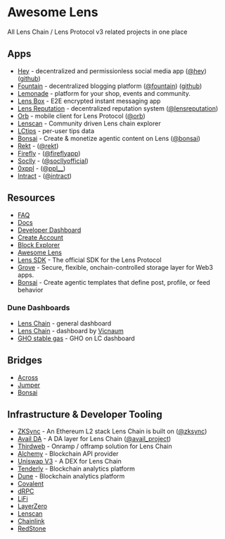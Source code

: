 # Awesome Lens 

All Lens Chain / Lens Protocol v3 related projects in one place

## Apps

- [Hey](https://hey.xyz) - decentralized and permissionless social media app ([@hey](https://hey.xyz/u/hey)) ([github](https://github.com/heyverse/hey))
- [Fountain](https://fountain.ink) - decentralized blogging platform ([@fountain](https://hey.xyz/u/fountain)) ([github](https://github.com/fountain-ink/app))
- [Lemonade](https://lemonade.social/) - platform for your shop, events and community.
- [Lens Box](https://lens.box) - E2E encrypted instant messaging app
- [Lens Reputation](https://lensreputation.xyz) - decentralized reputation system ([@lensreputation](https://hey.xyz/u/lensreputation))
- [Orb](https://orb.club) - mobile client for Lens Protocol ([@orb](https://hey.xyz/u/orb))
- [Lenscan](https://lenscan.io) - Community driven Lens chain explorer
- [LCtips](https://lctips.xyz/) - per-user tips data
- [Bonsai](https://onbons.ai) - Create & monetize agentic content on Lens ([@bonsai](https://hey.xyz/u/bonsai))
- [Rekt](https://rekt.news) - ([@rekt](https://hey.xyz/u/rekt))
- [Firefly](https://firefly.social) - ([@fireflyapp](https://hey.xyz/u/fireflyapp))
- [Soclly](https://app.soclly.com) - ([@socllyofficial](https://hey.xyz/u/socllyofficial))
- [0xppl](https://0xppl.xyz) - ([@ppl__](https://hey.xyz/u/ppl__))
- [Intract](https://www.intract.io/) - ([@intract](https://hey.xyz/u/intract))


## Resources

- [FAQ](https://lens.xyz/faq)
- [Docs](https://lens.xyz/docs/chain/overview)
- [Developer Dashboard](https://developer.lens.xyz)
- [Create Account](https://onboarding.lens.xyz)
- [Block Explorer](https://explorer.lens.xyz)
- [Awesome Lens](https://github.com/kuhaku-xyz/awesome-lens)
- [Lens SDK](https://github.com/lens-protocol/lens-sdk) - The official SDK for the Lens Protocol
- [Grove](https://lens.xyz/docs/storage) - Secure, flexible, onchain-controlled storage layer for Web3 apps.
- [Bonsai](https://docs.onbons.ai) - Create agentic templates that define post, profile, or feed behavior

### Dune Dashboards

- [Lens Chain](https://dune.com/lens/lens-chain) - general dashboard 
- [Lens Chain](https://dune.com/vicnaum/lens-chain) - dashboard by [Vicnaum](https://hey.xyz/u/vicnaum)
- [GHO stable gas](https://dune.com/jonaso/gho-lens) - GHO on LC dashboard

## Bridges

- [Across](https://across.to)
- [Jumper](https://jumper.exchange)
- [Bonsai](https://app.onbons.ai/studio/stake?bridge=1)

## Infrastructure & Developer Tooling

- [ZKSync](https://zksync.io) - An Ethereum L2 stack Lens Chain is built on ([@zksync](https://hey.xyz/u/zksync))
- [Avail DA](https://avail.network) - A DA layer for Lens Chain ([@avail_project](https://hey.xyz/u/avail_project))
- [Thirdweb](https://thirdweb.com) - Onramp / offramp solution for Lens Chain
- [Alchemy](https://alchemy.com) - Blockchain API provider
- [Uniswap V3](https://uniswap.org) - A DEX for Lens Chain
- [Tenderly](https://tenderly.co) - Blockchain analytics platform
- [Dune](https://dune.com) - Blockchain analytics platform
- [Covalent](https://covalenthq.com) 
- [dRPC](https://drpc.org)
- [LiFi](https://li.fi)
- [LayerZero](https://layerzero.network)
- [Lenscan](https://lenscan.io)
- [Chainlink](https://chain.link) 
- [RedStone](https://redstone.finance)
